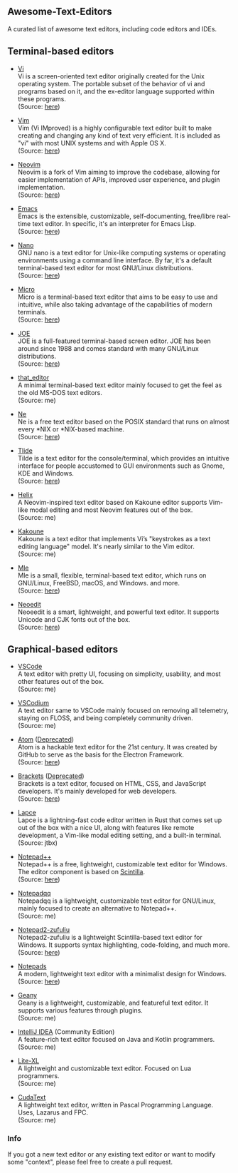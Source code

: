 ## Awesome-Text-Editors
A curated list of awesome text editors, including code editors and IDEs.

## Terminal-based editors
- [Vi](http://ex-vi.cvs.sourceforge.net/ex-vi/ex-vi/)\
Vi is a screen-oriented text editor originally created for the Unix operating system. The portable subset of the behavior of vi and programs based on it, and the ex-editor language supported within these programs.\
(Source: [here](https://en.wikipedia.org/wiki/Vi))

- [Vim](https://www.vim.org/)\
Vim (Vi IMproved) is a highly configurable text editor built to make creating and changing any kind of text very efficient. It is included as "vi" with most UNIX systems and with Apple OS X.\
(Source: [here](https://www.vim.org/))

- [Neovim](https://neovim.io/)\
Neovim is a fork of Vim aiming to improve the codebase, allowing for easier implementation of APIs, improved user experience, and plugin implementation.\
(Source: [here](https://wiki.archlinux.org/title/Neovim))

- [Emacs](https://www.gnu.org/software/emacs/)\
Emacs is the extensible, customizable, self-documenting, free/libre real-time text editor. In specific, it's an interpreter for Emacs Lisp.\
(Source: [here](https://www.gnu.org/software/emacs/))

- [Nano](https://www.nano-editor.org/)\
GNU nano is a text editor for Unix-like computing systems or operating environments using a command line interface. By far, it's a default terminal-based text editor for most GNU/Linux distributions.\
(Source: [here](https://en.wikipedia.org/wiki/GNU_nano))

- [Micro](https://micro-editor.github.io/)\
Micro is a terminal-based text editor that aims to be easy to use and intuitive, while also taking advantage of the capabilities of modern terminals.\
(Source: [here](https://github.com/zyedidia/micro/blob/master/README.md))

- [JOE](https://joe-editor.sourceforge.io/)\
JOE is a full-featured terminal-based screen editor. JOE has been around since 1988 and comes standard with many GNU/Linux distributions.\
(Source: [here](https://joe-editor.sourceforge.io/))

- [that_editor](https://github.com/bisqwit/that_editor)\
A minimal terminal-based text editor mainly focused to get the feel as the old MS-DOS text editors.\
(Source: me)

- [Ne](https://ne.di.unimi.it/)\
Ne is a free text editor based on the POSIX standard that runs on almost every *NIX or *NIX-based machine.\
(Source: [here](https://ne.di.unimi.it/))

- [Tlide](https://os.ghalkes.nl/tilde/)\
Tilde is a text editor for the console/terminal, which provides an intuitive interface for people accustomed to GUI environments such as Gnome, KDE and Windows.\
(Source: [here](https://github.com/gphalkes/tilde/blob/master/README.md))

- [Helix](https://helix-editor.com/)\
A Neovim-inspired text editor based on Kakoune editor supports Vim-like modal editing and most Neovim features out of the box.\
(Source: me)

- [Kakoune](https://kakoune.org/)\
Kakoune is a text editor that implements Vi’s "keystrokes as a text editing language" model. It's nearly similar to the Vim editor.\
(Source: me)

- [Mle](https://github.com/adsr/mle)\
Mle is a small, flexible, terminal-based text editor, which runs on GNU/Linux, FreeBSD, macOS, and Windows. and more.\
(Source: [here](https://github.com/adsr/mle/blob/master/README.md))

- [Neoedit](https://github.com/neoedmund/neoeedit)\
Neoeedit is a smart, lightweight, and powerful text editor. It supports Unicode and CJK fonts out of the box.\
(Source: [here](https://github.com/neoedmund/neoeedit/blob/master/README.md))

## Graphical-based editors
- [VSCode](https://code.visualstudio.com/)\
A text editor with pretty UI, focusing on simplicity, usability, and most other features out of the box.\
(Source: me)

- [VSCodium](https://vscodium.com/)\
A text editor same to VSCode mainly focused on removing all telemetry, staying on FLOSS, and being completely community driven.\
(Source: me)

- [Atom](https://github.com/atom/atom) ([Deprecated](https://github.blog/2022-06-08-sunsetting-atom/))\
Atom is a hackable text editor for the 21st century. It was created by GitHub to serve as the basis for the Electron Framework.\
(Source: [here](https://github.com/atom/atom/blob/master/README.md))

- [Brackets](https://github.com/adobe/brackets) ([Deprecated](https://github.com/adobe/brackets/wiki/Troubleshooting))\
Brackets is a text editor, focused on HTML, CSS, and JavaScript developers. It's mainly developed for web developers.\
(Source: [here](https://github.com/adobe/brackets/blob/master/README.md))

- [Lapce](https://lapce.dev/)\
Lapce is a lightning-fast code editor written in Rust that comes set up out of the box with a nice UI, along with features like remote development, a Vim-like modal editing setting, and a built-in terminal.\
(Source: jtbx)

- [Notepad++](https://notepad-plus-plus.org/)\
Notepad++ is a free, lightweight, customizable text editor for Windows. The editor component is based on [Scintilla](https://www.scintilla.org/).\
(Source: [here](https://notepad-plus-plus.org/))

- [Notepadqq](https://notepadqq.com/)\
Notepadqq is a lightweight, customizable text editor for GNU/Linux, mainly focused to create an alternative to Notepad++.\
(Source: me)

- [Notepad2-zufuliu](https://github.com/zufuliu/notepad2)\
Notepad2-zufuliu is a lightweight Scintilla-based text editor for Windows. It supports syntax highlighting, code-folding, and much more.\
(Source: [here](https://github.com/zufuliu/notepad2))

- [Notepads](https://www.notepadsapp.com/)\
A modern, lightweight text editor with a minimalist design for Windows.\
(Source: [here](https://github.com/0x7c13/Notepads/blob/master/README.md))

- [Geany](https://www.geany.org/)\
Geany is a lightweight, customizable, and featureful text editor. It supports various features through plugins.\
(Source: me)

- [IntelliJ IDEA](https://www.jetbrains.com/idea/) (Community Edition)\
A feature-rich text editor focused on Java and Kotlin programmers.\
(Source: me)

- [Lite-XL](https://github.com/lite-xl/lite-xl)\
A lightweight and customizable text editor. Focused on Lua programmers.\
(Source: me)

- [CudaText](https://github.com/Alexey-T/CudaText)\
A lightweight text editor, written in Pascal Programming Language. Uses, Lazarus and FPC.\
(Source: me)

### Info
If you got a new text editor or any existing text editor or want to modify some "context", please feel free to create a pull request.

